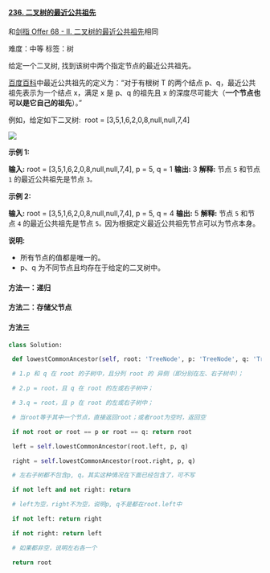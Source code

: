 #### [236\. 二叉树的最近公共祖先](https://leetcode-cn.com/problems/lowest-common-ancestor-of-a-binary-tree/)
和[剑指 Offer 68 - II. 二叉树的最近公共祖先](https://leetcode-cn.com/problems/er-cha-shu-de-zui-jin-gong-gong-zu-xian-lcof/)相同

难度：中等
标签：树

给定一个二叉树, 找到该树中两个指定节点的最近公共祖先。

[百度百科](https://baike.baidu.com/item/%E6%9C%80%E8%BF%91%E5%85%AC%E5%85%B1%E7%A5%96%E5%85%88/8918834?fr=aladdin)中最近公共祖先的定义为：“对于有根树 T 的两个结点 p、q，最近公共祖先表示为一个结点 x，满足 x 是 p、q 的祖先且 x 的深度尽可能大（**一个节点也可以是它自己的祖先**）。”

例如，给定如下二叉树:  root = \[3,5,1,6,2,0,8,null,null,7,4\]

![](https://assets.leetcode-cn.com/aliyun-lc-upload/uploads/2018/12/15/binarytree.png)

**示例 1:**

**输入:** root = \[3,5,1,6,2,0,8,null,null,7,4\], p = 5, q = 1
**输出:** 3
**解释:** 节点 `5` 和节点 `1` 的最近公共祖先是节点 `3。`

**示例 2:**

**输入:** root = \[3,5,1,6,2,0,8,null,null,7,4\], p = 5, q = 4
**输出:** 5
**解释:** 节点 `5` 和节点 `4` 的最近公共祖先是节点 `5。`因为根据定义最近公共祖先节点可以为节点本身。

**说明:**

-   所有节点的值都是唯一的。
-   p、q 为不同节点且均存在于给定的二叉树中。

#### 方法一：递归

#### 方法二：存储父节点

#### 方法三
```python
class Solution:

 def lowestCommonAncestor(self, root: 'TreeNode', p: 'TreeNode', q: 'TreeNode') -> 'TreeNode':

 # 1.p 和 q 在 root 的子树中，且分列 root 的 异侧（即分别在左、右子树中）；

 # 2.p = root，且 q 在 root 的左或右子树中；

 # 3.q = root，且 p 在 root 的左或右子树中；

 # 当root等于其中一个节点，直接返回root；或者root为空时，返回空

 if not root or root == p or root == q: return root

 left = self.lowestCommonAncestor(root.left, p, q)

 right = self.lowestCommonAncestor(root.right, p, q)

 # 左右子树都不包含p, q。其实这种情况在下面已经包含了，可不写

 if not left and not right: return

 # left为空，right不为空，说明p, q不是都在root.left中

 if not left: return right

 if not right: return left

 # 如果都非空，说明左右各一个

 return root
 ```
 